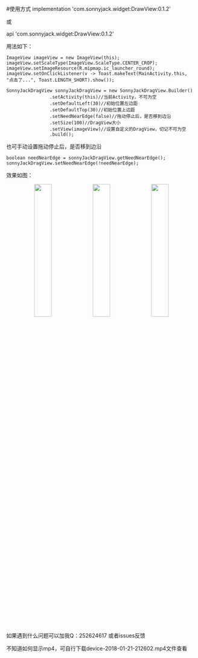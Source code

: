 #使用方式
implementation 'com.sonnyjack.widget:DrawView:0.1.2'

或

api 'com.sonnyjack.widget:DrawView:0.1.2'

用法如下：

    ImageView imageView = new ImageView(this);
    imageView.setScaleType(ImageView.ScaleType.CENTER_CROP);
    imageView.setImageResource(R.mipmap.ic_launcher_round);
    imageView.setOnClickListener(v -> Toast.makeText(MainActivity.this, "点击了...", Toast.LENGTH_SHORT).show());
        
    SonnyJackDragView sonnyJackDragView = new SonnyJackDragView.Builder()
                    .setActivity(this)//当前Activity，不可为空
                    .setDefaultLeft(30)//初始位置左边距
                    .setDefaultTop(30)//初始位置上边距
                    .setNeedNearEdge(false)//拖动停止后，是否移到边沿
                    .setSize(100)//DragView大小
                    .setView(imageView)//设置自定义的DragView，切记不可为空
                    .build();
                  
也可手动设置拖动停止后，是否移到边沿

    boolean needNearEdge = sonnyJackDragView.getNeedNearEdge();
    sonnyJackDragView.setNeedNearEdge(!needNearEdge);

效果如图：


<div align=center>
    <img width="30%" height="30%" src="https://github.com/linqssonny/DragView/blob/master/device-2018-06-13-215330.png"/>
    <img width="30%" height="30%" src="https://github.com/linqssonny/DragView/blob/master/device-2018-06-13-215423.png"/>
    <img width="30%" height="30%" src="https://github.com/linqssonny/DragView/blob/master/device-2018-06-13-215444.png"/>
</div>

如果遇到什么问题可以加我Q：252624617  或者issues反馈

不知道如何显示mp4，可自行下载device-2018-01-21-212602.mp4文件查看